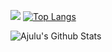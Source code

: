 ![](https://github.com/mxtarzan/mxtarzan/blob/master/dino.gif)
[![Top Langs](https://github-readme-stats.vercel.app/api/top-langs?username=mxtarzan&layout=compact&langs_count=8)](https://github.com/mxtarzan/mxtarzan/edit/master/README.md)


![Ajulu's Github Stats](https://github-readme-stats.vercel.app/api?username=stephenajulu&show_icons=true&theme=radical)
